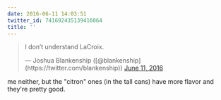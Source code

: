 ```yaml
---
date: 2016-06-11 14:03:51
twitter_id: 741692435139416064
title: ''
---
```


<blockquote class="twitter-tweet"><p lang="en" dir="ltr">I don’t understand LaCroix.</p>&mdash; Joshua Blankenship ([@blankenship](https://twitter.com/blankenship)) <a href="https://twitter.com/blankenship/status/741679819709140993?ref_src=twsrc%5Etfw">June 11, 2016</a></blockquote>
<script async src="https://platform.twitter.com/widgets.js" charset="utf-8"></script>

me neither, but the "citron" ones (in the tall cans) have more flavor and they're pretty good.
